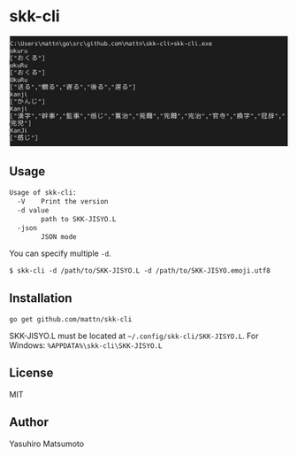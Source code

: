 # skk-cli

![](https://raw.githubusercontent.com/mattn/skk-cli/main/misc/screenshot.png)

## Usage

```
Usage of skk-cli:
  -V    Print the version
  -d value
        path to SKK-JISYO.L
  -json
        JSON mode
```

You can specify multiple `-d`.

```
$ skk-cli -d /path/to/SKK-JISYO.L -d /path/to/SKK-JISYO.emoji.utf8
```

## Installation

```
go get github.com/mattn/skk-cli
```

SKK-JISYO.L must be located at `~/.config/skk-cli/SKK-JISYO.L`. For Windows: `%APPDATA%\skk-cli\SKK-JISYO.L`

## License

MIT

## Author

Yasuhiro Matsumoto
